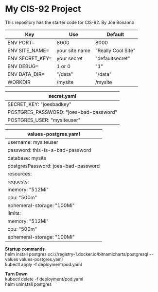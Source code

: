 # My CIS-92 Project 

This repository has the starter code for CIS-92. 
By Joe Bonanno

| Key | Use | Default |
| --- | --- | --- | 
| ENV PORT= | 8000 | 8000 | 
| ENV SITE_NAME= | your site name | "Really Cool Site" | 
| ENV SECRET_KEY= | your secret | "defaultsecret" | 
| ENV DEBUG=| 1 or 0 | "1" | 
| ENV DATA_DIR=| "/data" | "/data" | 
| WORKDIR  | /mysite | /mysite | 

| secret.yaml |
| --- |
| SECRET_KEY: "joesbadkey" |
| POSTGRES_PASSWORD: "joes-bad-password" |
| POSTGRES_USER: "mysiteuser" |

| values-postgres.yaml |
| --- |
| username: mysiteuser |
| password: this-is-a-bad-password |
| database: mysite |
| postgresPassword: joes-bad-password |
|  resources: |
|    requests: |
|      memory: "512Mi" |
|      cpu: "500m" |
|      ephemeral-storage: "100Mi" |
|    limits: |
|      memory: "512Mi" |
|      cpu: "500m" |
|      ephemeral-storage: "100Mi" |


**Startup commands**  
helm install postgres oci://registry-1.docker.io/bitnamicharts/postgresql --values values-postgres.yaml  
kubectl apply -f deployment/pod.yaml  

**Turn Down**  
kubectl delete -f deployment/pod.yaml  
helm uninstall postgres